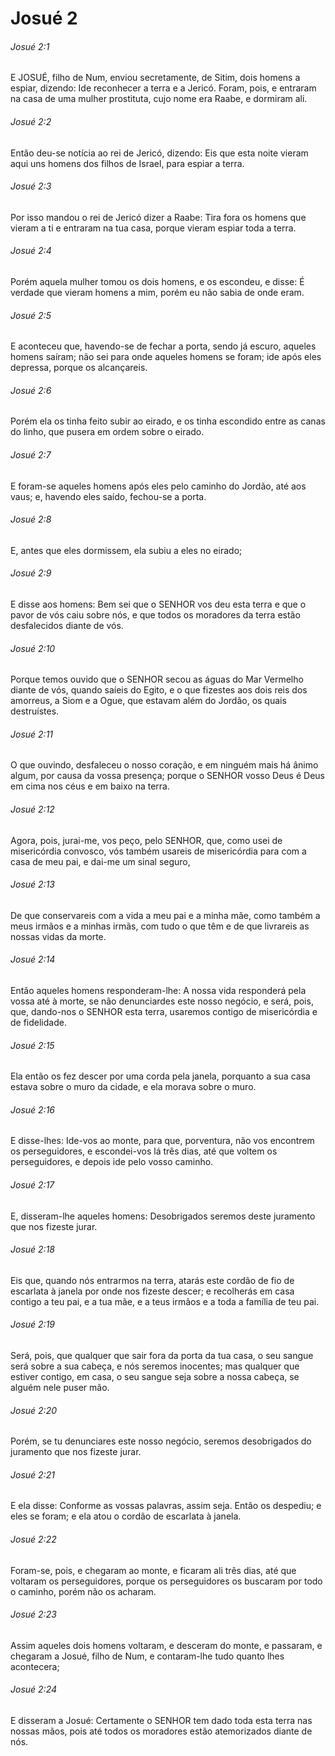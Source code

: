 # Josué 2

###### Josué 2:1

E JOSUÉ, filho de Num, enviou secretamente, de Sitim, dois homens a espiar, dizendo: Ide reconhecer a terra e a Jericó. Foram, pois, e entraram na casa de uma mulher prostituta, cujo nome era Raabe, e dormiram ali.

###### Josué 2:2

Então deu-se notícia ao rei de Jericó, dizendo: Eis que esta noite vieram aqui uns homens dos filhos de Israel, para espiar a terra.

###### Josué 2:3

Por isso mandou o rei de Jericó dizer a Raabe: Tira fora os homens que vieram a ti e entraram na tua casa, porque vieram espiar toda a terra.

###### Josué 2:4

Porém aquela mulher tomou os dois homens, e os escondeu, e disse: É verdade que vieram homens a mim, porém eu não sabia de onde eram.

###### Josué 2:5

E aconteceu que, havendo-se de fechar a porta, sendo já escuro, aqueles homens saíram; não sei para onde aqueles homens se foram; ide após eles depressa, porque os alcançareis.

###### Josué 2:6

Porém ela os tinha feito subir ao eirado, e os tinha escondido entre as canas do linho, que pusera em ordem sobre o eirado.

###### Josué 2:7

E foram-se aqueles homens após eles pelo caminho do Jordão, até aos vaus; e, havendo eles saído, fechou-se a porta.

###### Josué 2:8

E, antes que eles dormissem, ela subiu a eles no eirado;

###### Josué 2:9

E disse aos homens: Bem sei que o SENHOR vos deu esta terra e que o pavor de vós caiu sobre nós, e que todos os moradores da terra estão desfalecidos diante de vós.

###### Josué 2:10

Porque temos ouvido que o SENHOR secou as águas do Mar Vermelho diante de vós, quando saíeis do Egito, e o que fizestes aos dois reis dos amorreus, a Siom e a Ogue, que estavam além do Jordão, os quais destruístes.

###### Josué 2:11

O que ouvindo, desfaleceu o nosso coração, e em ninguém mais há ânimo algum, por causa da vossa presença; porque o SENHOR vosso Deus é Deus em cima nos céus e em baixo na terra.

###### Josué 2:12

Agora, pois, jurai-me, vos peço, pelo SENHOR, que, como usei de misericórdia convosco, vós também usareis de misericórdia para com a casa de meu pai, e dai-me um sinal seguro,

###### Josué 2:13

De que conservareis com a vida a meu pai e a minha mãe, como também a meus irmãos e a minhas irmãs, com tudo o que têm e de que livrareis as nossas vidas da morte.

###### Josué 2:14

Então aqueles homens responderam-lhe: A nossa vida responderá pela vossa até à morte, se não denunciardes este nosso negócio, e será, pois, que, dando-nos o SENHOR esta terra, usaremos contigo de misericórdia e de fidelidade.

###### Josué 2:15

Ela então os fez descer por uma corda pela janela, porquanto a sua casa estava sobre o muro da cidade, e ela morava sobre o muro.

###### Josué 2:16

E disse-lhes: Ide-vos ao monte, para que, porventura, não vos encontrem os perseguidores, e escondei-vos lá três dias, até que voltem os perseguidores, e depois ide pelo vosso caminho.

###### Josué 2:17

E, disseram-lhe aqueles homens: Desobrigados seremos deste juramento que nos fizeste jurar.

###### Josué 2:18

Eis que, quando nós entrarmos na terra, atarás este cordão de fio de escarlata à janela por onde nos fizeste descer; e recolherás em casa contigo a teu pai, e a tua mãe, e a teus irmãos e a toda a família de teu pai.

###### Josué 2:19

Será, pois, que qualquer que sair fora da porta da tua casa, o seu sangue será sobre a sua cabeça, e nós seremos inocentes; mas qualquer que estiver contigo, em casa, o seu sangue seja sobre a nossa cabeça, se alguém nele puser mão.

###### Josué 2:20

Porém, se tu denunciares este nosso negócio, seremos desobrigados do juramento que nos fizeste jurar.

###### Josué 2:21

E ela disse: Conforme as vossas palavras, assim seja. Então os despediu; e eles se foram; e ela atou o cordão de escarlata à janela.

###### Josué 2:22

Foram-se, pois, e chegaram ao monte, e ficaram ali três dias, até que voltaram os perseguidores, porque os perseguidores os buscaram por todo o caminho, porém não os acharam.

###### Josué 2:23

Assim aqueles dois homens voltaram, e desceram do monte, e passaram, e chegaram a Josué, filho de Num, e contaram-lhe tudo quanto lhes acontecera;

###### Josué 2:24

E disseram a Josué: Certamente o SENHOR tem dado toda esta terra nas nossas mãos, pois até todos os moradores estão atemorizados diante de nós.

